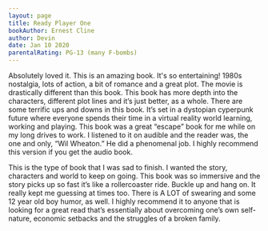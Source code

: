 ```yaml
---
layout: page
title: Ready Player One
bookAuthor: Ernest Cline
author: Devin
date: Jan 10 2020
parentalRating: PG-13 (many F-bombs)
---
```


  Absolutely loved it. This is an amazing book. It's so entertaining! 1980s nostalgia, lots of action, a bit of romance and a great plot. The movie is drastically different than this book. This book has more depth into the characters, different plot lines and it’s just better, as a whole. There are some terrific ups and downs in this book. It’s set in a dystopian cyperpunk future where everyone spends their time in a virtual reality world learning, working and playing. This book was a great “escape” book for me while on my long drives to work. I listened to it on audible and the reader was, the one and only, “Wil Wheaton.” He did a phenomenal job. I highly recommend this version if you get the audio book. 

This is the type of book that I was sad to finish. I wanted the story, characters and world to keep on going. This book was so immersive and the story picks up so fast it’s like a rollercoaster ride. Buckle up and hang on. It really kept me guessing at times too. There is A LOT of swearing and some 12 year old boy humor, as well. I highly recommend it to anyone that is looking for a great read that’s essentially about overcoming one’s own self-nature, economic setbacks and the struggles of a broken family.

